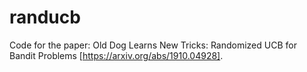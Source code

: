 # randucb
Code for the paper: Old Dog Learns New Tricks: Randomized UCB for Bandit Problems [https://arxiv.org/abs/1910.04928]. 
